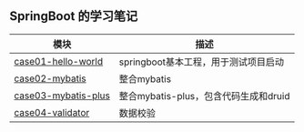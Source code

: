 
## SpringBoot 的学习笔记


|模块|描述|
|---|---|
|[case01-hello-world](https://github.com/originyuan/SpringBootIntegration/tree/main/case01-hello-world)|springboot基本工程，用于测试项目启动|
|[case02-mybatis](https://github.com/originyuan/SpringBootIntegration/tree/main/case02-mybatis)|整合mybatis|
|[case03-mybatis-plus](https://github.com/originyuan/SpringBootIntegration/tree/main/case03-mybatis-plus)|整合mybatis-plus，包含代码生成和druid|
|[case04-validator](https://github.com/originyuan/SpringBootLearning/tree/main/case04-validator)|数据校验|

